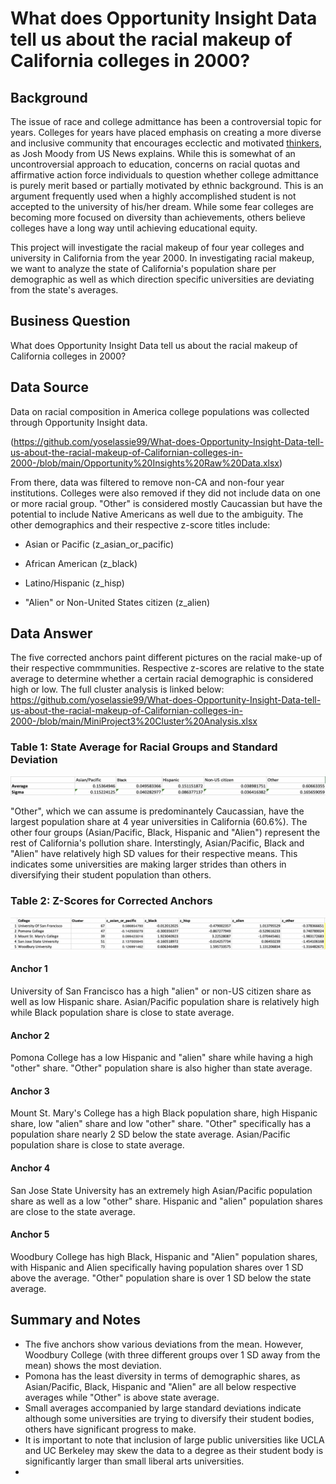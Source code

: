 # What does Opportunity Insight Data tell us about the racial makeup of California colleges in 2000?

## Background
The issue of race and college admittance has been a controversial topic for years. Colleges for years have placed emphasis on creating a more diverse and inclusive community that encourages ecclectic and motivated [thinkers](https://www.usnews.com/education/best-colleges/articles/diversity-in-college-and-why-it-matters#:~:text=Why%20Colleges%20Value%20Diversity&text=Diverse%20college%20campuses%20offer%20more,change%20minds%20or%20shape%20ideas.), as Josh Moody from US News explains. While this is somewhat of an uncontroversial approach to education, concerns on racial quotas and affirmative action force individuals to question whether college admittance is purely merit based or partially motivated by ethnic background. This is an argument frequently used when a highly accomplished student is not accepted to the university of his/her dream. While some fear colleges are becoming more focused on diversity than achievements, others believe colleges have a long way until achieving educational equity. 

This project will investigate the racial makeup of four year colleges and university in California from the year 2000. In investigating racial makeup, we want to analyze the state of California's population share per demographic as well as which direction specific universities are deviating from the state's averages. 

## Business Question
What does Opportunity Insight Data tell us about the racial makeup of California colleges in 2000?

## Data Source
Data on racial composition in America college populations was collected through Opportunity Insight data.

(https://github.com/yoselassie99/What-does-Opportunity-Insight-Data-tell-us-about-the-racial-makeup-of-Californian-colleges-in-2000-/blob/main/Opportunity%20Insights%20Raw%20Data.xlsx)

From there, data was filtered to remove non-CA and non-four year institutions. Colleges were also removed if they did not include data on one or more racial group. "Other" is considered mostly Caucassian but have the potential to include Native Americans as well due to the ambiguity. The other demographics and their respective z-score titles include:

- Asian or Pacific (z_asian_or_pacific)

- African American (z_black)

- Latino/Hispanic (z_hisp)

- "Alien" or Non-United States citizen (z_alien)


## Data Answer
The five corrected anchors paint different pictures on the racial make-up of their respective commmunities. Respective z-scores are relative to the state average to determine whether a certain racial demographic is considered high or low. The full cluster analysis is linked below:
https://github.com/yoselassie99/What-does-Opportunity-Insight-Data-tell-us-about-the-racial-makeup-of-Californian-colleges-in-2000-/blob/main/MiniProject3%20Cluster%20Analysis.xlsx

### Table 1: State Average for Racial Groups and Standard Deviation
![alt_text](https://github.com/yoselassie99/What-does-Opportunity-Insight-Data-tell-us-about-the-racial-makeup-of-Californian-colleges-in-2000-/blob/main/State%20Average%20and%20Standard%20Deviation.png)

"Other", which we can assume is predominantely Caucassian, have the largest population share at 4 year universities in California (60.6%). The other four groups (Asian/Pacific, Black, Hispanic and "Alien") represent the rest of California's pollution share. Interstingly, Asian/Pacific, Black and "Alien" have relatively high SD values for their respective means. This indicates some universities are making larger strides than others in diversifying their student population than others.

### Table 2: Z-Scores for Corrected Anchors
![alt text](https://github.com/yoselassie99/What-does-Opportunity-Insight-Data-tell-us-about-the-racial-makeup-of-Californian-colleges-in-2000-/blob/main/Correct%20anchor.png)

#### Anchor 1
University of San Francisco has a high "alien" or non-US citizen share as well as low Hispanic share. Asian/Pacific population share is relatively high while Black population share is close to state average. 

#### Anchor 2
Pomona College has a low Hispanic and "alien" share while having a high "other" share. "Other" population share is also higher than state average. 

#### Anchor 3
Mount St. Mary's College has a high Black population share, high Hispanic share, low "alien" share and low "other" share. "Other" specifically has a population share nearly 2 SD below the state average. Asian/Pacific population share is close to state average. 

#### Anchor 4
San Jose State University has an extremely high Asian/Pacific population share as well as a low "other" share. Hispanic and "alien" population shares are close to the state average. 

#### Anchor 5
Woodbury College has high Black, Hispanic and "Alien" population shares, with Hispanic and Alien specifically having population shares over 1 SD above the average. "Other" population share is over 1 SD below the state average. 


## Summary and Notes 
- The five anchors show various deviations from the mean. However, Woodbury College (with three different groups over 1 SD away from the mean) shows the most deviation.
- Pomona has the least diversity in terms of demographic shares, as Asian/Pacific, Black, Hispanic and "Alien" are all below respective averages while "Other" is above state average. 
- Small averages accompanied by large standard deviations indicate although some universities are trying to diversify their student bodies, others have significant progress to make. 
- It is important to note that inclusion of large public universities like UCLA and UC Berkeley may skew the data to a degree as their student body is significantly larger than small liberal arts universities. 
- 
